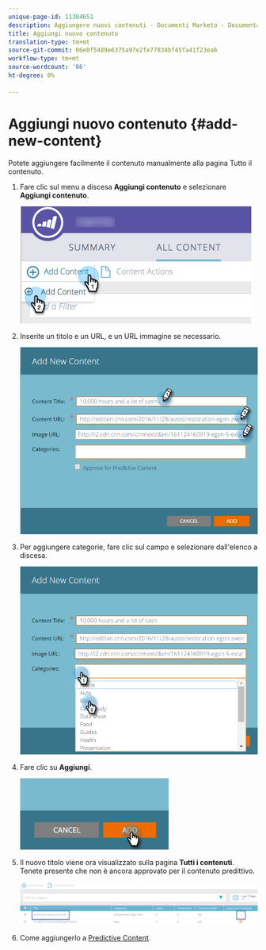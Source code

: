 ```yaml
---
unique-page-id: 11384651
description: Aggiungere nuovi contenuti - Documenti Marketo - Documentazione prodotto
title: Aggiungi nuovo contenuto
translation-type: tm+mt
source-git-commit: 06e0f5489e6375a97e2fe77834bf45fa41f23ea6
workflow-type: tm+mt
source-wordcount: '86'
ht-degree: 0%

---
```



# Aggiungi nuovo contenuto {#add-new-content}

Potete aggiungere facilmente il contenuto manualmente alla pagina Tutto il contenuto.

1. Fare clic sul menu a discesa **Aggiungi contenuto** e selezionare **Aggiungi contenuto**.

   ![](assets/image2017-10-3-8-3a54-3a9.png)

1. Inserite un titolo e un URL, e un URL immagine se necessario.

   ![](assets/add-new-content-updated-pencils.png)

1. Per aggiungere categorie, fare clic sul campo e selezionare dall&#39;elenco a discesa.

   ![](assets/add-new-content-categories-updated-hands.png)

1. Fare clic su **Aggiungi**.

   ![](assets/all-content-add-hand.png)

1. Il nuovo titolo viene ora visualizzato sulla pagina **Tutti i contenuti**. Tenete presente che non è ancora approvato per il contenuto predittivo.

   ![](assets/image2017-10-3-8-3a55-3a21.png)

1. Come aggiungerlo a [Predictive Content](/help/marketo/product-docs/predictive-content/working-with-all-content/approve-a-title-for-predictive-content.md).
